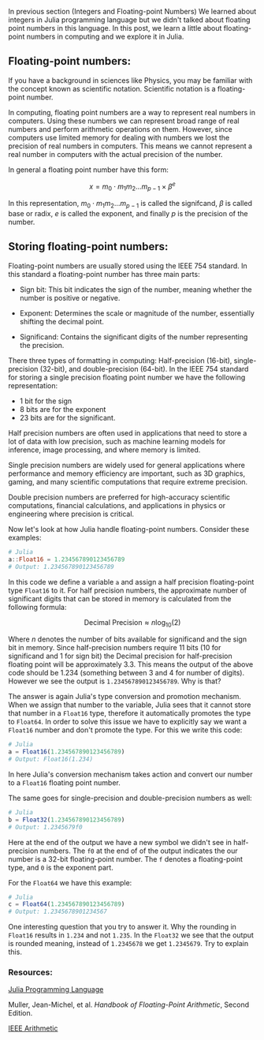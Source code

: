 In previous section (Integers and Floating-point Numbers) We learned about integers in Julia programming language but we didn't talked about floating point numbers in this language. In this post, we learn a little about floating-point numbers in computing and we explore it in Julia. 

## Floating-point numbers:
If you have a background in sciences like Physics, you may be familiar with the concept known as scientific notation. Scientific notation is a floating-point number. 

In computing, floating point numbers are a way to represent real numbers in computers. Using these numbers we can represent broad range of real numbers and perform arithmetic operations on them. However, since computers use limited memory for dealing with numbers we lost the precision of real numbers in computers. This means we cannot represent a real number in computers with the actual precision of the number. 

In general a floating point number have this form:

$$
x = m_0\cdot m_1 m_2 ... m_{p-1}\times \beta^{e}
$$

In this representation, $m_0\cdot m_1 m_2 ... m_{p-1}$ is called the signifcand, $\beta$ is called base or radix, $e$ is called the exponent, and finally $p$ is the precision of the number.

## Storing floating-point numbers:

Floating-point numbers are usually stored using the IEEE 754 standard. In this standard a floating-point number has three main parts:

* Sign bit: This bit indicates the sign of the number, meaning whether the number is positive or negative. 

* Exponent: Determines the scale or magnitude of the number, essentially shifting the decimal point. 

* Significand: Contains the significant digits of the number representing the precision. 

There three types of formatting in computing: Half-precision (16-bit), single-precision (32-bit), and double-precision (64-bit). In the IEEE 754 standard for storing a single precision floating point number we have the following representation:

* 1 bit for the sign
* 8 bits are for the exponent
* 23 bits are for the significant. 

Half precision numbers are often used in applications that need to store a lot of data with low precision, such as machine learning models for inference, image processing, and where memory is limited. 

Single precision numbers are widely used for general applications where performance and memory efficiency are important, such as 3D graphics, gaming, and many scientific computations that require extreme precision.

Double precision numbers are preferred for high-accuracy scientific computations, financial calculations, and applications in physics or engineering where precision is critical. 

Now let's look at how Julia handle floating-point numbers. Consider these examples:

```julia
# Julia 
a::Float16 = 1.234567890123456789
# Output: 1.234567890123456789
```

In this code we define a variable `a` and assign a half precision floating-point type `Float16` to it. For half precision numbers, the approximate number of significant digits that can be stored in memory is calculated from the following formula:

$$
\text{Decimal Precision} \approx n\log_{10}(2)
$$

Where $n$ denotes the number of bits available for significand and the sign bit in memory. Since half-precision numbers require 11 bits (10 for significand and 1 for sign bit) the Decimal precision for half-precision floating point will be approximately 3.3. This means the output of the above code should be 1.234 (something between 3 and 4 for number of digits). However we see the output is `1.234567890123456789`. Why is that? 

The answer is again Julia's type conversion and promotion mechanism. When we assign that number to the variable, Julia sees that it cannot store that number in a `Float16` type, therefore it automatically promotes the type to `Float64`. In order to solve this issue we have to explicitly say we want a `Float16` number and don't promote the type. For this we write this code:

```julia
# Julia
a = Float16(1.234567890123456789)
# Output: Float16(1.234)
``` 

In here Julia's conversion mechanism takes action and convert our number to a `Float16` floating point number. 

The same goes for single-precision and double-precision numbers as well:

```julia
# Julia
b = Float32(1.234567890123456789)
# Output: 1.2345679f0
```
Here at the end of the output we have a new symbol we didn't see in half-precision numbers. The `f0` at the end of of the output indicates the our number is a 32-bit floating-point number. The `f` denotes a floating-point type, and `0` is the exponent part. 

For the `Float64` we have this example:

```julia
# Julia
c = Float64(1.234567890123456789)
# Output: 1.2345678901234567
```
One interesting question that you try to answer it. Why the rounding in `Float16` results in `1.234` and not `1.235`. In the `Float32` we see that the output is rounded meaning, instead of `1.2345678` we get `1.2345679`. Try to explain this. 

### Resources:
[Julia Programming Language](https://docs.julialang.org/en/v1/manual/integers-and-floating-point-numbers/)

Muller, Jean-Michel, et al. *Handbook of Floating-Point Arithmetic*, Second Edition. 

[IEEE Arithmetic](https://docs.oracle.com/cd/E19957-01/806-3568/ncg_math.html)